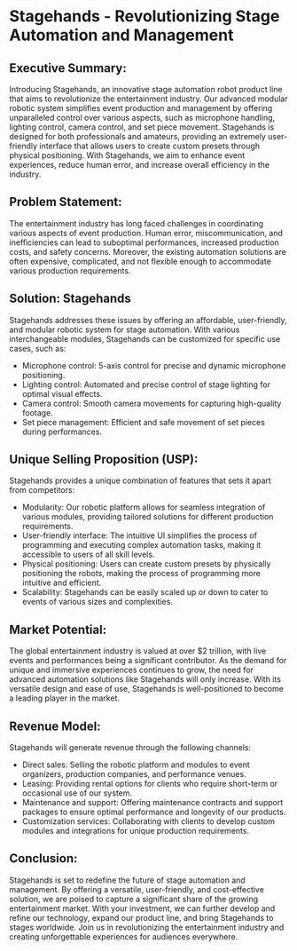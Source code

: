 # Stagehands - Revolutionizing Stage Automation and Management

## Executive Summary:
Introducing Stagehands, an innovative stage automation robot product line that aims to revolutionize the entertainment industry. Our advanced modular robotic system simplifies event production and management by offering unparalleled control over various aspects, such as microphone handling, lighting control, camera control, and set piece movement. Stagehands is designed for both professionals and amateurs, providing an extremely user-friendly interface that allows users to create custom presets through physical positioning. With Stagehands, we aim to enhance event experiences, reduce human error, and increase overall efficiency in the industry.

## Problem Statement:
The entertainment industry has long faced challenges in coordinating various aspects of event production. Human error, miscommunication, and inefficiencies can lead to suboptimal performances, increased production costs, and safety concerns. Moreover, the existing automation solutions are often expensive, complicated, and not flexible enough to accommodate various production requirements.

## Solution: Stagehands
Stagehands addresses these issues by offering an affordable, user-friendly, and modular robotic system for stage automation. With various interchangeable modules, Stagehands can be customized for specific use cases, such as:

- Microphone control: 5-axis control for precise and dynamic microphone positioning.
- Lighting control: Automated and precise control of stage lighting for optimal visual effects.
- Camera control: Smooth camera movements for capturing high-quality footage.
- Set piece management: Efficient and safe movement of set pieces during performances.

## Unique Selling Proposition (USP):
Stagehands provides a unique combination of features that sets it apart from competitors:

- Modularity: Our robotic platform allows for seamless integration of various modules, providing tailored solutions for different production requirements.
- User-friendly interface: The intuitive UI simplifies the process of programming and executing complex automation tasks, making it accessible to users of all skill levels.
- Physical positioning: Users can create custom presets by physically positioning the robots, making the process of programming more intuitive and efficient.
- Scalability: Stagehands can be easily scaled up or down to cater to events of various sizes and complexities.

## Market Potential:
The global entertainment industry is valued at over $2 trillion, with live events and performances being a significant contributor. As the demand for unique and immersive experiences continues to grow, the need for advanced automation solutions like Stagehands will only increase. With its versatile design and ease of use, Stagehands is well-positioned to become a leading player in the market.

## Revenue Model:
Stagehands will generate revenue through the following channels:

- Direct sales: Selling the robotic platform and modules to event organizers, production companies, and performance venues.
- Leasing: Providing rental options for clients who require short-term or occasional use of our system.
- Maintenance and support: Offering maintenance contracts and support packages to ensure optimal performance and longevity of our products.
- Customization services: Collaborating with clients to develop custom modules and integrations for unique production requirements.

## Conclusion:
Stagehands is set to redefine the future of stage automation and management. By offering a versatile, user-friendly, and cost-effective solution, we are poised to capture a significant share of the growing entertainment market. With your investment, we can further develop and refine our technology, expand our product line, and bring Stagehands to stages worldwide. Join us in revolutionizing the entertainment industry and creating unforgettable experiences for audiences everywhere.

